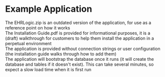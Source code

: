 # Example Application  
The EHRLogic.zip is an outdated version of the application, for use as a reference point on how it works  
The Installation Guide.pdf is provided for informational purposes, it is a (draft) walkthrough for customers to help them install the application in a perpetual environment  
The application is provided without connection strings or user configuration (the installation guide walks through how to add them)  
The application will bootstrap the database once it runs (it will create the database and tables if it doesn't exist). This can take several minutes, so expect a slow load time when it is first run